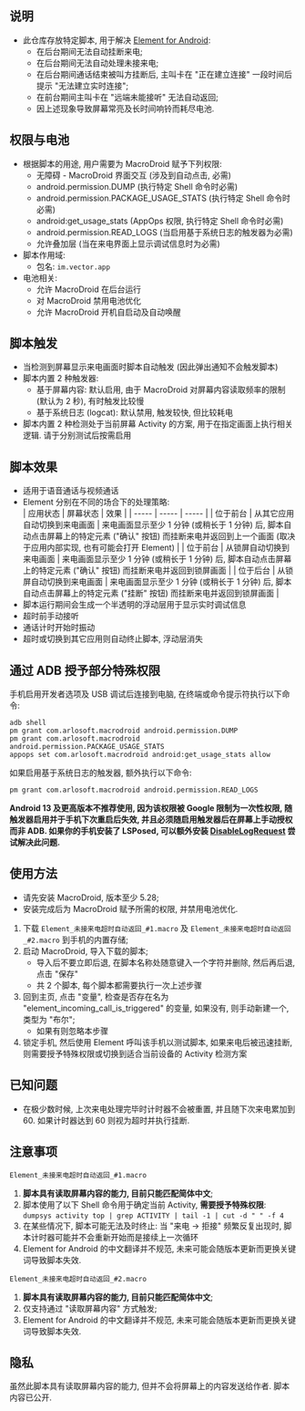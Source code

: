 ## 说明
- 此仓库存放特定脚本, 用于解决 [Element for Android](https://github.com/vector-im/element-android):
  - 在后台期间无法自动挂断来电;
  - 在后台期间无法自动处理未接来电;
  - 在后台期间通话结束被叫方挂断后, 主叫卡在 "正在建立连接" 一段时间后提示 "无法建立实时连接";
  - 在前台期间主叫卡在 "远端未能接听" 无法自动返回;
  - 因上述现象导致屏幕常亮及长时间响铃而耗尽电池.

## 权限与电池
- 根据脚本的用途, 用户需要为 MacroDroid 赋予下列权限:
  - 无障碍 - MacroDroid 界面交互 (涉及到自动点击, 必需)
  - android.permission.DUMP (执行特定 Shell 命令时必需)
  - android.permission.PACKAGE_USAGE_STATS (执行特定 Shell 命令时必需)
  - android:get_usage_stats (AppOps 权限, 执行特定 Shell 命令时必需)
  - android.permission.READ_LOGS (当启用基于系统日志的触发器为必需)
  - 允许叠加层 (当在来电界面上显示调试信息时为必需)
- 脚本作用域: 
  - 包名: `im.vector.app`
- 电池相关:
  - 允许 MacroDroid 在后台运行
  - 对 MacroDroid 禁用电池优化
  - 允许 MacroDroid 开机自启动及自动唤醒

## 脚本触发
- 当检测到屏幕显示来电画面时脚本自动触发 (因此弹出通知不会触发脚本)
- 脚本内置 2 种触发器:
   - 基于屏幕内容: 默认启用, 由于 MacroDroid 对屏幕内容读取频率的限制 (默认为 2 秒), 有时触发比较慢
   - 基于系统日志 (logcat): 默认禁用, 触发较快, 但比较耗电
- 脚本内置 2 种检测处于当前屏幕 Activity 的方案, 用于在指定画面上执行相关逻辑. 请于分别测试后按需启用

## 脚本效果
- 适用于语音通话与视频通话
- Element 分别在不同的场合下的处理策略:  
  | 应用状态 | 屏幕状态 | 效果 |
  | ----- | ----- | ----- |
  | 位于前台 | 从其它应用自动切换到来电画面 | 来电画面显示至少 1 分钟 (或稍长于 1 分钟) 后, 脚本自动点击屏幕上的特定元素 ("确认" 按钮) 而挂断来电并返回到上一个画面 (取决于应用内部实现, 也有可能会打开 Element) |
  | 位于前台 | 从锁屏自动切换到来电画面 | 来电画面显示至少 1 分钟 (或稍长于 1 分钟) 后, 脚本自动点击屏幕上的特定元素 ("确认" 按钮) 而挂断来电并返回到锁屏画面 |
  | 位于后台 | 从锁屏自动切换到来电画面 | 来电画面显示至少 1 分钟 (或稍长于 1 分钟) 后, 脚本自动点击屏幕上的特定元素 ("挂断" 按钮) 而挂断来电并返回到锁屏画面 |
- 脚本运行期间会生成一个半透明的浮动层用于显示实时调试信息
- 超时前手动接听
- 通话计时开始时振动
- 超时或切换到其它应用则自动终止脚本, 浮动层消失

## 通过 ADB 授予部分特殊权限
手机启用开发者选项及 USB 调试后连接到电脑, 在终端或命令提示符执行以下命令:  
```
adb shell
pm grant com.arlosoft.macrodroid android.permission.DUMP
pm grant com.arlosoft.macrodroid android.permission.PACKAGE_USAGE_STATS
appops set com.arlosoft.macrodroid android:get_usage_stats allow
```
如果启用基于系统日志的触发器, 额外执行以下命令:  
```
pm grant com.arlosoft.macrodroid android.permission.READ_LOGS
```  
**Android 13 及更高版本不推荐使用, 因为该权限被 Google 限制为一次性权限, 随触发器启用并于手机下次重启后失效, 并且必须随启用触发器后在屏幕上手动授权而非 ADB. 如果你的手机安装了 LSPosed, 可以额外安装 [DisableLogRequest](https://modules.lsposed.org/module/com.queallytech.disablelogrequest/) 尝试解决此问题.**

## 使用方法
- 请先安装 MacroDroid, 版本至少 5.28;
- 安装完成后为 MacroDroid 赋予所需的权限, 并禁用电池优化.

1. 下载 `Element_未接来电超时自动返回_#1.macro` 及 `Element_未接来电超时自动返回_#2.macro` 到手机的内置存储;
2. 启动 MacroDroid, 导入下载的脚本;
   - 导入后不要立即后退, 在脚本名称处随意键入一个字符并删除, 然后再后退, 点击 "保存"
   - 共 2 个脚本, 每个脚本都需要执行一次上述步骤
4. 回到主页, 点击 "变量", 检查是否存在名为 "element_incoming_call_is_triggered" 的变量, 如果没有, 则手动新建一个, 类型为 "布尔";
   - 如果有则忽略本步骤
5. 锁定手机, 然后使用 Element 呼叫该手机以测试脚本, 如果来电后被迅速挂断, 则需要授予特殊权限或切换到适合当前设备的 Activity 检测方案

## 已知问题
- 在极少数时候, 上次来电处理完毕时计时器不会被重置, 并且随下次来电累加到 60. 如果计时器达到 60 则视为超时并执行挂断.

## 注意事项
`Element_未接来电超时自动返回_#1.macro`
1. **脚本具有读取屏幕内容的能力, 目前只能匹配简体中文**;
2. 脚本使用了以下 Shell 命令用于确定当前 Activity, **需要授予特殊权限**:  
   `dumpsys activity top | grep ACTIVITY | tail -1 | cut -d " " -f 4`
3. 在某些情况下, 脚本可能无法及时终止:
   当 "来电 -> 拒接" 频繁反复出现时, 脚本计时器可能并不会重新开始而是接续上一次循环
4. Element for Android 的中文翻译并不规范, 未来可能会随版本更新而更换关键词导致脚本失效.

`Element_未接来电超时自动返回_#2.macro`
1. **脚本具有读取屏幕内容的能力, 目前只能匹配简体中文**;
2. 仅支持通过 "读取屏幕内容" 方式触发;
3. Element for Android 的中文翻译并不规范, 未来可能会随版本更新而更换关键词导致脚本失效.

## 隐私
虽然此脚本具有读取屏幕内容的能力, 但并不会将屏幕上的内容发送给作者. 脚本内容已公开.
